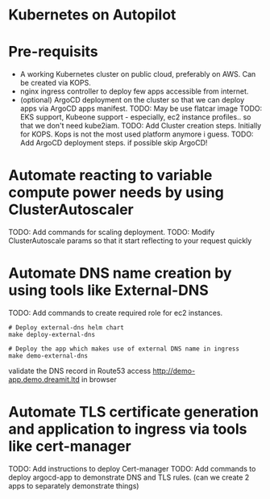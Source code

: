 # Kubernetes on Autopilot

# Pre-requisits
* A working Kubernetes cluster on public cloud, preferably on AWS. Can be created via KOPS.
* nginx ingress controller to deploy few apps accessible from internet.
* (optional) ArgoCD deployment on the cluster so that we can deploy apps via ArgoCD apps manifest.
TODO: May be use flatcar image
TODO: EKS support, Kubeone support - especially, ec2 instance profiles.. so that we don't need kube2iam.
TODO: Add Cluster creation steps. Initially for KOPS. Kops is not the most used platform anymore i guess.
TODO: Add ArgoCD deployment steps. if possible skip ArgoCD!

# Automate reacting to variable compute power needs by using ClusterAutoscaler
TODO: Add commands for scaling deployment.
TODO: Modify ClusterAutoscale params so that it start reflecting to your request quickly

# Automate DNS name creation by using tools like External-DNS
TODO: Add commands to create required role for ec2 instances.

```shell
# Deploy external-dns helm chart
make deploy-external-dns

# Deploy the app which makes use of external DNS name in ingress
make demo-external-dns
```
validate the DNS record in Route53
access http://demo-app.demo.dreamit.ltd in browser


# Automate TLS certificate generation and application to ingress via tools like cert-manager
TODO: Add instructions to deploy Cert-manager
TODO: Add commands to deploy argocd-app to demonstrate DNS and TLS rules. (can we create 2 apps to separately demonstrate things)